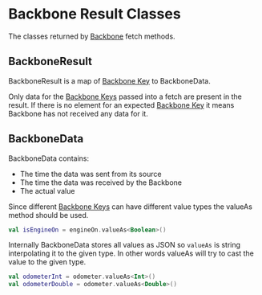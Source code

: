 # Backbone Result Classes
The classes returned by [Backbone](VanillaBackbone.md) fetch methods.

## BackboneResult

BackboneResult is a map of [Backbone Key](BackboneDataTypes.md) to BackboneData.

Only data for the [Backbone Keys](BackboneDataTypes.md) passed into a fetch are present in the result.
If there is no element for an expected [Backbone Key](BackboneDataTypes.md) it means Backbone has not received any data for it.

## BackboneData
BackboneData contains:

* The time the data was sent from its source
* The time the data was received by the Backbone
* The actual value

Since different [Backbone Keys](BackboneDataTypes.md) can have different value types the valueAs method should be used.
```kotlin
val isEngineOn = engineOn.valueAs<Boolean>()
```
Internally BackboneData stores all values as JSON so `valueAs` is string interpolating it to the given type.
In other words valueAs will try to cast the value to the given type. 
```kotlin
val odometerInt = odometer.valueAs<Int>()
val odometerDouble = odometer.valueAs<Double>()
```
